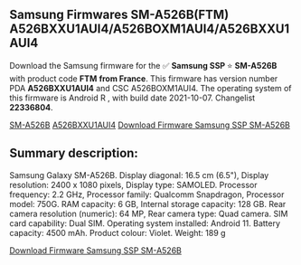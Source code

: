 <h2>Samsung Firmwares SM-A526B(FTM) A526BXXU1AUI4/A526BOXM1AUI4/A526BXXU1AUI4</h2>
Download the Samsung firmware for the ✅ <strong>Samsung SSP </strong> ⭐ <strong>SM-A526B</strong> with product code <strong>FTM</strong> <strong> from France</strong>. This firmware has version number PDA <strong>A526BXXU1AUI4</strong> and CSC A526BOXM1AUI4. The operating system of this firmware is Android R , with build date 2021-10-07. Changelist <strong>22336804</strong>.


[SM-A526B](https://samfirm.shop/samsung/model/SM-A526B)
[A526BXXU1AUI4](https://samfirm.shop/samsung/pda/A526BXXU1AUI4)
[Download Firmware Samsung SSP SM-A526B](https://samfirm.shop/samsung/firmware/463561)
<h2>Summary description:</h2>
<p>Samsung Galaxy SM-A526B. Display diagonal: 16.5 cm (6.5"), Display resolution: 2400 x 1080 pixels, Display type: SAMOLED. Processor frequency: 2.2 GHz, Processor family: Qualcomm Snapdragon, Processor model: 750G. RAM capacity: 6 GB, Internal storage capacity: 128 GB. Rear camera resolution (numeric): 64 MP, Rear camera type: Quad camera. SIM card capability: Dual SIM. Operating system installed: Android 11. Battery capacity: 4500 mAh. Product colour: Violet. Weight: 189 g</p>


[Download Firmware Samsung SSP SM-A526B](https://samfirm.shop/samsung/firmware/463561)
